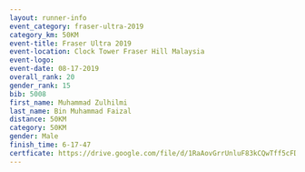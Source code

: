 ```yaml
---
layout: runner-info 
event_category: fraser-ultra-2019 
category_km: 50KM 
event-title: Fraser Ultra 2019 
event-location: Clock Tower Fraser Hill Malaysia 
event-logo: 
event-date: 08-17-2019 
overall_rank: 20
gender_rank: 15
bib: 5008
first_name: Muhammad Zulhilmi
last_name: Bin Muhammad Faizal
distance: 50KM
category: 50KM
gender: Male
finish_time: 6-17-47
certficate: https://drive.google.com/file/d/1RaAovGrrUnluF83kCQwTff5cFDguBWMq/view?usp=sharing
---
```

